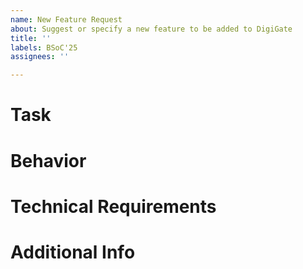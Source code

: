 ```yaml
---
name: New Feature Request
about: Suggest or specify a new feature to be added to DigiGate
title: ''
labels: BSoC'25
assignees: ''

---
```


# Task

# Behavior

# Technical Requirements

# Additional Info
